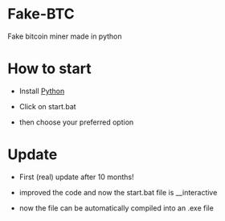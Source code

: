 # Fake-BTC
Fake bitcoin miner made in python

# How to start

- Install [Python](https://python.org/download)

- Click on start.bat

- then choose your preferred option


# Update

- First (real) update after 10 months!

- improved the code and now the start.bat file is __interactive

- now the file can be automatically compiled into an .exe file
